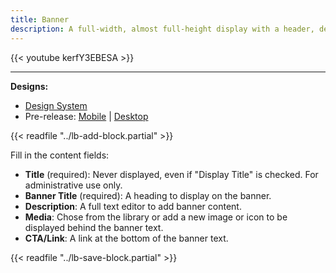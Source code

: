 ```yaml
---
title: Banner
description: A full-width, almost full-height display with a header, description, and call to action overlaid on an image.
---
```


{{< youtube kerfY3EBESA >}}

-----

**Designs:**
- [Design System](../../../../../../assets/img/designs/lb-ui-kit/Banner.jpg)
- Pre-release: [Mobile](<../../../../../../assets/img/designs/lb/Hero Banner Mobile.png>) | [Desktop](<../../../../../../assets/img/designs/lb/Hero Banner Desktop.png>)

{{< readfile "../lb-add-block.partial" >}}

Fill in the content fields:

- **Title** (required): Never displayed, even if "Display Title" is checked. For administrative use only.
- **Banner Title** (required): A heading to display on the banner.
- **Description**: A full text editor to add banner content.
- **Media**: Chose from the library or add a new image or icon to be displayed behind the banner text.
- **CTA/Link**: A link at the bottom of the banner text.

{{< readfile "../lb-save-block.partial" >}}